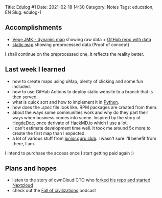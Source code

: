 Title: Edulog #1
Date: 2021-02-18 14:30
Category: Notes
Tags: education, EN
Slug: edulog-1

## Accomplishments

- [Vege JMK - dynamic map](https://umap.openstreetmap.fr/en/map/vege-jmk_557579) showing raw data + [GitHub repo with data](https://github.com/befeleme/vegan_JMK)
- [static map](https://umap.openstreetmap.fr/en/map/veg-jmk-preprocessed_563879) showing preprocessed data (Proof of concept)

I shall continue on the preprocessed one, it reflects the reality better.

## Last week I learned

- how to create maps using uMap, plenty of clicking and some fun included.
- how to use GitHub Actions to deploy static website to a branch that is then served.
- what is quick sort and how to implement it in [Python](https://stackabuse.com/quicksort-in-python/).
- how does the _.spec_ file look like. RPM packages are created from them.
- about the ways some communities work and why do they part their ways when business comes into scene.
Inspired by the story of [HegdeDoc](https://hedgedoc.org/history/), once derivate of [HackMD.io](https://hackmd.io/) which I use a lot.
- I can't estimate development time well. It took me around 5x more to create the first map than I expected.
- a lot of various stuff from [junior.guru club](https://junior.guru/club/). I wasn't sure I'll benefit from there, I am. 

I intend to purchase the access once I start getting paid again :)

## Plans and hopes

- listen to the story of ownCloud CTO who [forked his repo and started Nextcloud](https://archive.fosdem.org/2018/schedule/event/nextcloud/)
- check out the [Fall of civilizations](https://fallofcivilizationspodcast.com/) podcast 
